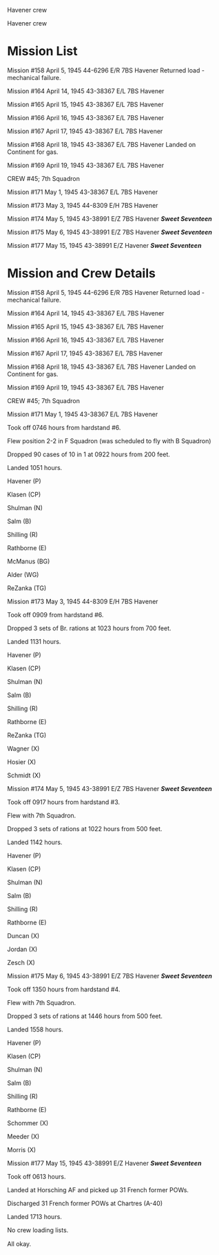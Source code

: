 





Havener crew






 




Havener crew

# Mission List

Mission #158 April 5, 1945 44-6296 E/R 7BS
Havener Returned load \- mechanical failure.

Mission #164 April 14, 1945 43-38367 E/L 7BS Havener

Mission #165 April 15, 1945 43-38367 E/L 7BS Havener

Mission #166 April 16, 1945 43-38367 E/L 7BS Havener

Mission #167 April 17, 1945 43-38367 E/L 7BS Havener

Mission #168 April 18, 1945 43-38367 E/L 7BS
Havener
Landed on Continent for gas.

Mission #169 April 19, 1945 43-38367 E/L 7BS Havener

CREW #45; 7th Squadron

Mission #171 May 1, 1945 43-38367 E/L 7BS Havener

Mission #173 May 3, 1945 44-8309 E/H 7BS Havener

Mission #174 May 5, 1945 43-38991 E/Z 7BS Havener ***Sweet
Seventeen***

Mission #175 May 6, 1945 43-38991 E/Z 7BS Havener ***Sweet
Seventeen***

Mission #177 May 15, 1945 43-38991 E/Z Havener ***Sweet
Seventeen***

# Mission and Crew Details

Mission #158 April 5, 1945 44-6296 E/R 7BS
Havener Returned load \- mechanical failure.

Mission #164 April 14, 1945 43-38367 E/L 7BS Havener

Mission #165 April 15, 1945 43-38367 E/L 7BS Havener

Mission #166 April 16, 1945 43-38367 E/L 7BS Havener

Mission #167 April 17, 1945 43-38367 E/L 7BS Havener

Mission #168 April 18, 1945 43-38367 E/L 7BS
Havener
Landed on Continent for gas.

Mission #169 April 19, 1945 43-38367 E/L 7BS Havener

CREW #45; 7th Squadron

Mission #171 May 1, 1945 43-38367 E/L 7BS Havener

Took off 0746 hours from hardstand #6.

Flew position 2-2 in F Squadron (was scheduled to fly with B
Squadron)

Dropped 90 cases of 10 in 1 at 0922 hours from 200 feet.

Landed 1051 hours.

Havener (P)

Klasen (CP)

Shulman (N)

Salm (B)

Shilling (R)

Rathborne (E)

McManus (BG)

Alder (WG)

ReZanka (TG)

Mission #173 May 3, 1945 44-8309 E/H 7BS Havener

Took off 0909 from hardstand #6.

Dropped 3 sets of Br. rations at 1023 hours from 700 feet.

Landed 1131 hours.

Havener (P)

Klasen (CP)

Shulman (N)

Salm (B)

Shilling (R)

Rathborne (E)

ReZanka (TG)

Wagner (X)

Hosier (X)

Schmidt (X)

Mission #174 May 5, 1945 43-38991 E/Z 7BS Havener ***Sweet
Seventeen***

Took off 0917 hours from hardstand
#3.

Flew with 7th Squadron.

Dropped 3 sets of rations at 1022
hours from 500 feet.

Landed 1142 hours.

Havener (P)

Klasen (CP)

Shulman (N)

Salm (B)

Shilling (R)

Rathborne (E)

Duncan (X)

Jordan (X)

Zesch (X)

Mission #175 May 6, 1945 43-38991 E/Z 7BS Havener ***Sweet
Seventeen***

Took off 1350 hours from hardstand #4.

Flew with 7th Squadron.

Dropped 3 sets of rations at 1446 hours from 500 feet.

Landed 1558 hours.

Havener (P)

Klasen (CP)

Shulman (N)

Salm (B)

Shilling (R)

Rathborne (E)

Schommer (X)

Meeder (X)

Morris (X)

Mission #177 May 15, 1945 43-38991 E/Z Havener ***Sweet
Seventeen***

Took off 0613 hours.

Landed at Horsching AF and picked up 31 French former POWs.

Discharged 31 French former POWs at Chartres (A-40)

Landed 1713 hours.

No crew loading lists.

All okay.




